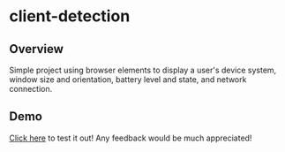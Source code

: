 # client-detection

## Overview

Simple project using browser elements to display a user's device system, window size and orientation, battery level and state, and network connection.

##

## Demo

<a href="https://raw.githack.com/riley-ad-clark/client-detection/main/index.html" target="_blank">Click here</a>
 to test it out! Any feedback would be much appreciated!
